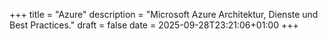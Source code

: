+++
title = "Azure"
description = "Microsoft Azure Architektur, Dienste und Best Practices."
draft = false
date = 2025-09-28T23:21:06+01:00
+++